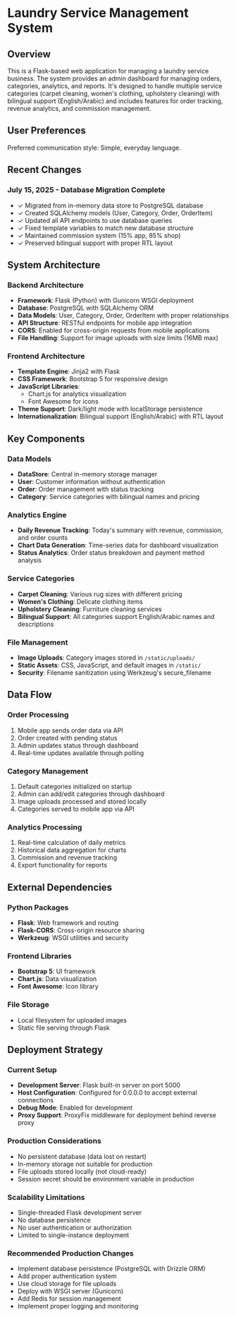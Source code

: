 # Laundry Service Management System

## Overview

This is a Flask-based web application for managing a laundry service business. The system provides an admin dashboard for managing orders, categories, analytics, and reports. It's designed to handle multiple service categories (carpet cleaning, women's clothing, upholstery cleaning) with bilingual support (English/Arabic) and includes features for order tracking, revenue analytics, and commission management.

## User Preferences

Preferred communication style: Simple, everyday language.

## Recent Changes

### July 15, 2025 - Database Migration Complete
- ✓ Migrated from in-memory data store to PostgreSQL database
- ✓ Created SQLAlchemy models (User, Category, Order, OrderItem)
- ✓ Updated all API endpoints to use database queries
- ✓ Fixed template variables to match new database structure
- ✓ Maintained commission system (15% app, 85% shop)
- ✓ Preserved bilingual support with proper RTL layout

## System Architecture

### Backend Architecture
- **Framework**: Flask (Python) with Gunicorn WSGI deployment
- **Database**: PostgreSQL with SQLAlchemy ORM
- **Data Models**: User, Category, Order, OrderItem with proper relationships
- **API Structure**: RESTful endpoints for mobile app integration
- **CORS**: Enabled for cross-origin requests from mobile applications
- **File Handling**: Support for image uploads with size limits (16MB max)

### Frontend Architecture
- **Template Engine**: Jinja2 with Flask
- **CSS Framework**: Bootstrap 5 for responsive design
- **JavaScript Libraries**: 
  - Chart.js for analytics visualization
  - Font Awesome for icons
- **Theme Support**: Dark/light mode with localStorage persistence
- **Internationalization**: Bilingual support (English/Arabic) with RTL layout

## Key Components

### Data Models
- **DataStore**: Central in-memory storage manager
- **User**: Customer information without authentication
- **Order**: Order management with status tracking
- **Category**: Service categories with bilingual names and pricing

### Analytics Engine
- **Daily Revenue Tracking**: Today's summary with revenue, commission, and order counts
- **Chart Data Generation**: Time-series data for dashboard visualization
- **Status Analytics**: Order status breakdown and payment method analysis

### Service Categories
- **Carpet Cleaning**: Various rug sizes with different pricing
- **Women's Clothing**: Delicate clothing items
- **Upholstery Cleaning**: Furniture cleaning services
- **Bilingual Support**: All categories support English/Arabic names and descriptions

### File Management
- **Image Uploads**: Category images stored in `/static/uploads/`
- **Static Assets**: CSS, JavaScript, and default images in `/static/`
- **Security**: Filename sanitization using Werkzeug's secure_filename

## Data Flow

### Order Processing
1. Mobile app sends order data via API
2. Order created with pending status
3. Admin updates status through dashboard
4. Real-time updates available through polling

### Category Management
1. Default categories initialized on startup
2. Admin can add/edit categories through dashboard
3. Image uploads processed and stored locally
4. Categories served to mobile app via API

### Analytics Processing
1. Real-time calculation of daily metrics
2. Historical data aggregation for charts
3. Commission and revenue tracking
4. Export functionality for reports

## External Dependencies

### Python Packages
- **Flask**: Web framework and routing
- **Flask-CORS**: Cross-origin resource sharing
- **Werkzeug**: WSGI utilities and security

### Frontend Libraries
- **Bootstrap 5**: UI framework
- **Chart.js**: Data visualization
- **Font Awesome**: Icon library

### File Storage
- Local filesystem for uploaded images
- Static file serving through Flask

## Deployment Strategy

### Current Setup
- **Development Server**: Flask built-in server on port 5000
- **Host Configuration**: Configured for 0.0.0.0 to accept external connections
- **Debug Mode**: Enabled for development
- **Proxy Support**: ProxyFix middleware for deployment behind reverse proxy

### Production Considerations
- No persistent database (data lost on restart)
- In-memory storage not suitable for production
- File uploads stored locally (not cloud-ready)
- Session secret should be environment variable in production

### Scalability Limitations
- Single-threaded Flask development server
- No database persistence
- No user authentication or authorization
- Limited to single-instance deployment

### Recommended Production Changes
- Implement database persistence (PostgreSQL with Drizzle ORM)
- Add proper authentication system
- Use cloud storage for file uploads
- Deploy with WSGI server (Gunicorn)
- Add Redis for session management
- Implement proper logging and monitoring